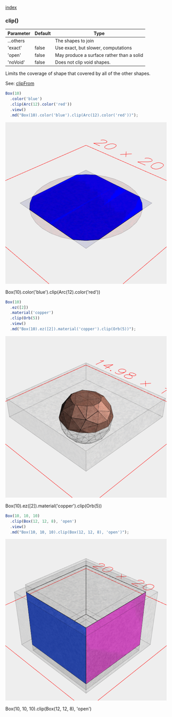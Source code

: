 [index](../../nb/api/index.md)
### clip()
Parameter|Default|Type
---|---|---
...others||The shapes to join
'exact'|false|Use exact, but slower, computations
'open'|false|May produce a surface rather than a solid
'noVoid'|false|Does not clip void shapes.

Limits the coverage of shape that covered by all of the other shapes.

See: [clipFrom](../../nb/api/clipFrom.md)

```JavaScript
Box(10)
  .color('blue')
  .clip(Arc(12).color('red'))
  .view()
  .md("Box(10).color('blue').clip(Arc(12).color('red'))");
```

![Image](clip.md.$2.png)

Box(10).color('blue').clip(Arc(12).color('red'))

```JavaScript
Box(10)
  .ez([2])
  .material('copper')
  .clip(Orb(5))
  .view()
  .md("Box(10).ez([2]).material('copper').clip(Orb(5))");
```

![Image](clip.md.$3.png)

Box(10).ez([2]).material('copper').clip(Orb(5))

```JavaScript
Box(10, 10, 10)
  .clip(Box(12, 12, 8), 'open')
  .view()
  .md("Box(10, 10, 10).clip(Box(12, 12, 8), 'open')");
```

![Image](clip.md.$4.png)

Box(10, 10, 10).clip(Box(12, 12, 8), 'open')
